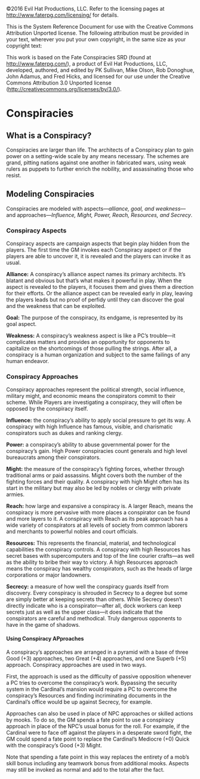 ©2016 Evil Hat Productions, LLC. Refer to the licensing pages at http://www.faterpg.com/licensing/ for details.

This is the System Reference Document for use with the Creative Commons Attribution Unported license. The following attribution must be provided in your text, wherever you put your own copyright, in the same size as your copyright text:

This work is based on the Fate Conspiracies SRD (found at http://www.faterpg.com/), a product of Evil Hat Productions, LLC, developed, authored, and edited by PK Sullivan, Mike Olson, Rob Donoghue, John Adamus, and Fred Hicks, and licensed for our use under the Creative Commons Attribution 3.0 Unported license (http://creativecommons.org/licenses/by/3.0/).

# Conspiracies

## What is a Conspiracy? 

Conspiracies are larger than life. The architects of a Conspiracy plan to gain power on a setting-wide scale by any means necessary. The schemes are grand, pitting nations against one another in fabricated wars, using weak rulers as puppets to further enrich the nobility, and assassinating those who resist. 

## Modeling Conspiracies

Conspiracies are modeled with aspects—_alliance, goal, _and_ weakness_—and approaches—_Influence, Might, Power, Reach, Resources, _and_ Secrecy_. 

### Conspiracy Aspects

Conspiracy aspects are campaign aspects that begin play hidden from the players. The first time the GM invokes each Conspiracy aspect or if the players are able to uncover it, it is revealed and the players can invoke it as usual. 

__Alliance:__ A conspiracy’s alliance aspect names its primary architects. It’s blatant and obvious but that’s what makes it powerful in play. When the aspect is revealed to the players, it focuses them and gives them a direction for their efforts. Or the alliance aspect can be revealed early in play, leaving the players leads but no proof of perfidy until they can discover the goal and the weakness that can be exploited. 

__Goal:__ The purpose of the conspiracy, its endgame, is represented by its goal aspect.  

__Weakness:__ A conspiracy’s weakness aspect is like a PC’s trouble—it complicates matters and provides an opportunity for opponents to capitalize on the shortcomings of those pulling the strings. After all, a conspiracy is a human organization and subject to the same failings of any human endeavor.  

### Conspiracy Approaches

Conspiracy approaches represent the political strength, social influence, military might, and economic means the conspirators commit to their scheme. While Players are investigating a conspiracy, they will often be opposed by the conspiracy itself. 

__Influence:__ the conspiracy’s ability to apply social pressure to get its way. A conspiracy with high Influence has famous, visible, and charismatic conspirators such as dukes and ranking clergy. 

__Power:__ a conspiracy’s ability to abuse governmental power for the conspiracy’s gain. High Power conspiracies count generals and high level bureaucrats among their conspirators. 

__Might:__ the measure of the conspiracy’s fighting forces, whether through traditional arms or paid assassins. Might covers both the number of the fighting forces and their quality. A conspiracy with high Might often has its start in the military but may also be led by nobles or clergy with private armies. 

__Reach:__ how large and expansive a conspiracy is. A larger Reach, means the conspiracy is more pervasive with more places a conspirator can be found and more layers to it. A conspiracy with Reach as its peak approach has a wide variety of conspirators at all levels of society from common laborers and merchants to powerful nobles and court officials. 

__Resources:__ This represents the financial, material, and technological capabilities the conspiracy controls. A conspiracy with high Resources has secret bases with supercomputers and top of the line courier crafts—as well as the ability to bribe their way to victory. A high Resources approach means the conspiracy has wealthy conspirators, such as the heads of large corporations or major landowners. 

__Secrecy:__ a measure of how well the conspiracy guards itself from discovery. Every conspiracy is shrouded in Secrecy to a degree but some are simply better at keeping secrets than others. While Secrecy doesn’t directly indicate who is a conspirator—after all, dock workers can keep secrets just as well as the upper class—it does indicate that the conspirators are careful and methodical. Truly dangerous opponents to have in the game of shadows.

#### Using Conspiracy APproaches

A conspiracy’s approaches are arranged in a pyramid with a base of three Good (+3) approaches, two Great (+4) approaches, and one Superb (+5) approach. Conspiracy approaches are used in two ways. 

First, the approach is used as the difficulty of passive opposition whenever a PC tries to overcome the conspiracy’s work. Bypassing the security system in the Cardinal’s mansion would require a PC to overcome the conspiracy’s Resources and finding incriminating documents in the Cardinal’s office would be up against Secrecy, for example. 

Approaches can also be used in place of NPC approaches or skilled actions by mooks. To do so, the GM spends a fate point to use a conspiracy approach in place of the NPC’s usual bonus for the roll. For example, if the Cardinal were to face off against the players in a desperate sword fight, the GM could spend a fate point to replace the Cardinal’s Mediocre (+0) Quick with the conspiracy’s Good (+3) Might. 

Note that spending a fate point in this way replaces the entirety of a mob’s skill bonus including any teamwork bonus from additional mooks. Aspects may still be invoked as normal and add to the total after the fact.


